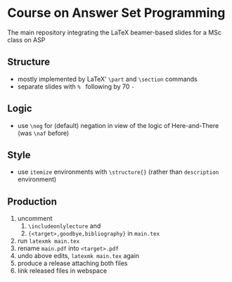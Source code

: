 # Course on Answer Set Programming

The main repository integrating the LaTeX beamer-based slides for a MSc class on ASP

## Structure

- mostly implemented by LaTeX' `\part` and `\section` commands
- separate slides with `% ` following by 70 `-`

## Logic

- use `\neg` for (default) negation in view of the logic of Here-and-There (was `\naf` before)

## Style

- use `itemize` environments with `\structure{}` (rather than `description` environment)

## Production

 1. uncomment
	1. `\includeonlylecture` and
	2. `{<target>,goodbye,bibliography}`
	in `main.tex`
 2. run `latexmk main.tex`
 3. rename `main.pdf` into `<target>.pdf`
 4. undo above edits, `latexmk main.tex` again
 5. produce a release attaching both files
 6. link released files in webspace
